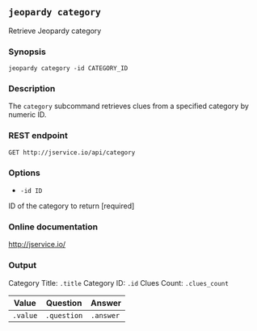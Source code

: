 ## `jeopardy category`

Retrieve Jeopardy category

### Synopsis

    jeopardy category -id CATEGORY_ID

### Description

The `category` subcommand retrieves clues from a specified category by numeric ID.

### REST endpoint

    GET http://jservice.io/api/category

### Options

* `-id ID`

ID of the category to return [required]

### Online documentation

http://jservice.io/

### Output

Category Title: `.title`
Category ID: `.id`
Clues Count: `.clues_count`

| Value    | Question                                           | Answer    |
| -------- | -------------------------------------------------- | --------- |
| `.value` | `.question`                                        | `.answer` | `.clues` |
